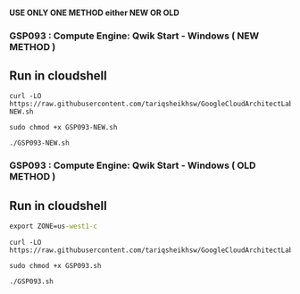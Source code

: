 #### USE ONLY ONE METHOD either NEW OR OLD

### GSP093 :  Compute Engine: Qwik Start - Windows ( NEW METHOD )

## Run in cloudshell

```
curl -LO https://raw.githubusercontent.com/tariqsheikhsw/GoogleCloudArchitectLabs/main/Solutions/GSP093-NEW.sh

sudo chmod +x GSP093-NEW.sh

./GSP093-NEW.sh
```



### GSP093 :  Compute Engine: Qwik Start - Windows ( OLD METHOD )


## Run in cloudshell
```cmd
export ZONE=us-west1-c
```

```
curl -LO https://raw.githubusercontent.com/tariqsheikhsw/GoogleCloudArchitectLabs/main/Solutions/GSP093.sh

sudo chmod +x GSP093.sh

./GSP093.sh
```

